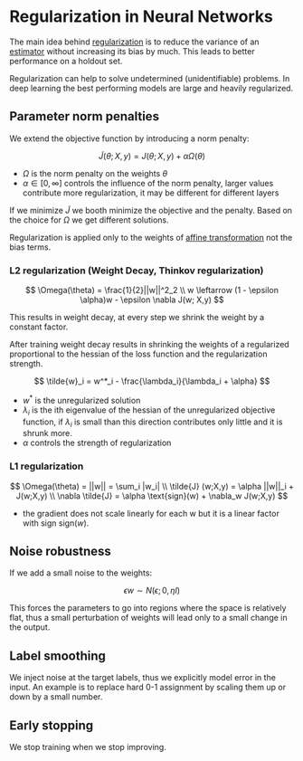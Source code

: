 # Regularization in Neural Networks

The main idea behind [regularization](regularitzation.md) is to reduce the variance of an [estimator](estimator.md) without increasing its bias by much. This leads to better performance on a holdout set. 

Regularization can help to solve undetermined (unidentifiable) problems. In deep learning the best performing models are large and heavily regularized.

## Parameter norm penalties

We extend the objective function by introducing a norm penalty:

$$
\tilde{J}(\theta; X,y) = J(\theta; X,y ) + \alpha \Omega(\theta)
$$

* $\Omega$ is the norm penalty on the weights $\theta$
* $\alpha \in [0, \infty]$ controls the influence of the norm penalty, larger values contribute more regularization, it may be different for different layers

If we minimize $\tilde{J}$ we booth minimize the objective and the penalty. Based on the choice for $\Omega$ we get different solutions.

Regularization is applied only to the weights of [affine transformation](affine_function.md) not the bias terms.

### L2 regularization  (Weight Decay, Thinkov regularization)

$$
\Omega(\theta) = \frac{1}{2}||w||^2_2 \\
w \leftarrow (1 - \epsilon \alpha)w - \epsilon \nabla J(w; X,y)
$$

This results in weight decay, at every step we shrink the weight by a constant factor.

After training weight decay results in shrinking the weights of a regularized proportional to the hessian of the loss function and the regularization strength.

$$
\tilde{w}_i = w^*_i - \frac{\lambda_i}{\lambda_i + \alpha}
$$

* $w^*$ is the unregularized solution
* $\lambda_i$ is the ith eigenvalue of the hessian of the unregularized objective function, if $\lambda_i$ is small than this direction contributes only little and it is shrunk more.
* $\alpha$ controls the strength of regularization

### L1 regularization 

$$
\Omega(\theta) = ||w|| = \sum_i |w_i| \\
\tilde{J} (w;X,y) = \alpha ||w||_i + J(w;X,y) \\
\nabla \tilde{J} = \alpha \text{sign}(w) + \nabla_w J(w;X,y) 
$$

* the gradient does not scale linearly for each w but it is a linear factor with sign $\text{sign}(w)$.

## Noise robustness

If we add a small noise to the weights:

$$
\epsilon w \sim N(\epsilon; 0, \eta I)
$$

This forces the parameters to go into regions where the space is relatively flat, thus a small perturbation of weights will lead only to a small change in the output.

## Label smoothing
We inject noise at the target labels, thus we explicitly model error in the input. An example is to replace hard 0-1 assignment by scaling them up or down by a small number. 

## Early stopping
We stop training when we stop improving.
